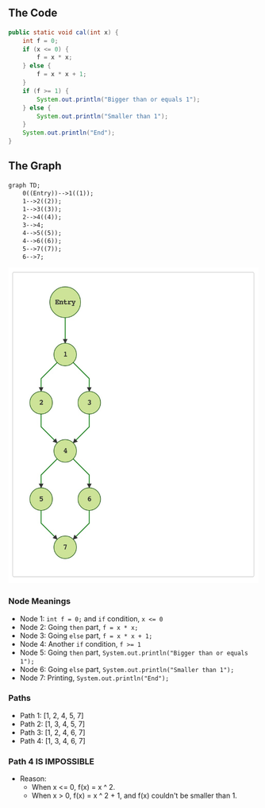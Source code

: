 ## The Code
``` java
public static void cal(int x) {
	int f = 0;
    if (x <= 0) {
    	f = x * x;
    } else {
    	f = x * x + 1;
    }
    if (f >= 1) {
    	System.out.println("Bigger than or equals 1");
    } else {
    	System.out.println("Smaller than 1");
    }
    System.out.println("End");
}

```

## The Graph
```mermaid
graph TD;
    0((Entry))-->1((1));
    1-->2((2));
    1-->3((3));
    2-->4((4));
    3-->4;
    4-->5((5));
    4-->6((6));
    5-->7((7));
    6-->7;
```
![Graph](./Assets/Graph.E2-1.1.png)

### Node Meanings
+ Node 1: `int f = 0;` and `if` condition, `x <= 0`
+ Node 2: Going `then` part, `f = x * x;`
+ Node 3: Going `else` part, `f = x * x + 1;`
+ Node 4: Another `if` condition, `f >= 1`
+ Node 5: Going `then` part, `System.out.println("Bigger than or equals 1");`
+ Node 6: Going `else` part, `System.out.println("Smaller than 1");`
+ Node 7: Printing, `System.out.println("End");`

### Paths
+ Path 1: [1, 2, 4, 5, 7]
+ Path 2: [1, 3, 4, 5, 7]
+ Path 3: [1, 2, 4, 6, 7]
+ Path 4: [1, 3, 4, 6, 7]

### Path 4 IS IMPOSSIBLE
+ Reason:
	+ When x <= 0, f(x) = x ^ 2.
	+ When x > 0, f(x) = x ^ 2 + 1, and f(x) couldn't be smaller than 1.